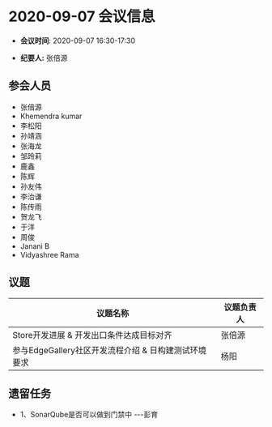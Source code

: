 # 2020-09-07 会议信息  

-  **会议时间**: 2020-09-07  16:30-17:30

-  **纪要人:** 张倍源

## 参会人员
- 张倍源
- Khemendra kumar
- 李松阳
- 孙靖涵
- 张海龙
- 邹玲莉
- 鹿鑫
- 陈辉
- 孙友伟
- 李治谦
- 陈传雨
- 贺龙飞
- 于洋
- 周俊
- Janani B
- Vidyashree Rama


## 议题

议题名称 | 议题负责人
---- | ----
Store开发进展 & 开发出口条件达成目标对齐 | 张倍源
参与EdgeGallery社区开发流程介绍 & 日构建测试环境要求 | 杨阳


## 遗留任务
- 1、SonarQube是否可以做到门禁中  ---彭育
